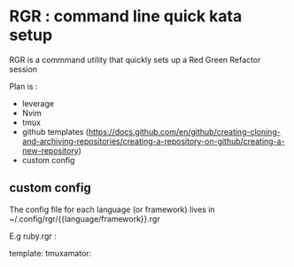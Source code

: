 # RGR : command line quick kata setup

RGR is a commmand utility that quickly sets up a Red Green Refactor session


Plan is : 

 - leverage 
  - Nvim
  - tmux 
  - github templates (https://docs.github.com/en/github/creating-cloning-and-archiving-repositories/creating-a-repository-on-github/creating-a-new-repository) 
  - custom config 



## custom config 

The config file for each language (or framework) lives in 
~/.config/rgr/{{language/framework}}.rgr

E.g  ruby.rgr : 

template: 
tmuxamator:

